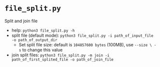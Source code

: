 # `file_split.py`

Split and join file

* help: `python3 file_split.py -h`
* split file (default mode): `python3 file_split.py -i path_of_input_file -o path_of_output_dir`
    * Set split file size: default is `104857600 bytes` (100MB), use `--size \ -s` to change this value
* join split files: `python3 file_split.py -m join -i path_of_first_splited_file -o path_of_join_file`